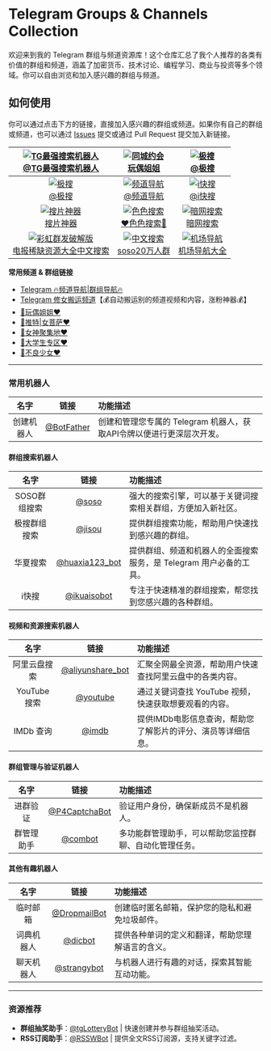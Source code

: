 # Telegram Groups & Channels Collection

欢迎来到我的 Telegram 群组与频道资源库！这个仓库汇总了我个人推荐的各类有价值的群组和频道，涵盖了加密货币、技术讨论、编程学习、商业与投资等多个领域。你可以自由浏览和加入感兴趣的群组与频道。

## 如何使用

你可以通过点击下方的链接，直接加入感兴趣的群组或频道。如果你有自己的群组或频道，也可以通过 [Issues](https://github.com/your-username/telegram-channels/issues) 提交或通过 Pull Request 提交加入新链接。

| [![TG最强搜索机器人](https://i.imgur.com/uTMZCDf.png)<br>@TG最强搜索机器人](https://t.me/sosoo?start=a_6294881820) | [![同城约会](https://i.imgur.com/hFz9t0f.png)<br>玩偶姐姐](https://t.me/+gAPPGaiYm1FlNTlh)  | [![极搜](https://i.imgur.com/we9lyse.jpeg)<br>@极搜](https://t.me/jiso?start=a_6294881820) |
|:---:|:---:|:---:|
|[![极搜](https://i.imgur.com/1VoAGvh.png)<br>@极搜](https://t.me/jisou2bot?start=a_6294881820) | [![频道导航](https://i.imgur.com/31YFV0f.png)<br>@频道导航](https://tgdh.github.io/) |[![i快搜](https://i.imgur.com/CsCtOBH.png)<br>@i快搜](https://t.me/ikuaisobot?start=7352210715)|
| [![搜片神器](https://i.imgur.com/SVox0Se.png)<br>搜片神器](https://t.me/soupianshenqibar) |  [![色色搜索](https://i.imgur.com/pwNAjvK.png)<br>❤️色色搜索🔞](https://t.me/sesesearchbar) | [![暗网搜索](https://i.imgur.com/woGNZUA.png)<br>暗网搜索](https://t.me/anwangsousuobar) |
| [![彩虹群发破解版](https://i.imgur.com/1CsNGPN.jpeg)<br>电报稀缺资源大全中文搜索](https://t.me/sousou20w) | [![中文搜索](https://i.imgur.com/OWV7rdZ.png)<br>soso20万人群](https://t.me/sousou20w) |[![机场导航](https://i.imgur.com/yhw5VPW.png)<br>机场导航大全](https://jichangvpn.github.io/) |

**常用频道 & 群组链接**  
- [Telegram 🔥频道导航|群组导航🔥](https://t.me/tgpddh)  
- [Telegram 修女搬运频道](https://t.me/xiunvbanyun)【💰自动搬运别的频道视频和内容，涨粉神器💰】  
- [🔞玩偶姐姐❤️](https://t.me/+RSwm4w2RoUA4N2Nl)  
- [🔞推特|女菩萨❤️](https://t.me/+RSwm4w2RoUA4N2Nl)  
- [🔞女神聚集地❤️](https://t.me/+fnN-ekSxyzNlYTY1)  
- [🔞大学生专区❤️](https://t.me/+xys36k-y9Rk2OTQx)  
- [🔞不良少女❤️](https://t.me/+JSktL905RudlZmVl)

---

### 常用机器人

| 名字        | 链接  | 功能描述     |
| :---:       | :---: | :--- |
| 创建机器人  | [@BotFather](https://t.me/BotFather) | 创建和管理您专属的 Telegram 机器人，获取API令牌以便进行更深层次开发。 |

#### 群组搜索机器人
| 名字        | 链接  | 功能描述     |
| :---:       | :---: | :--- |
| SOSO群组搜索 | [@soso](https://t.me/sosoo?start=a_7202424896) | 强大的搜索引擎，可以基于关键词搜索相关群组，方便加入新社区。 |
| 极搜群组搜索 | [@jisou](https://t.me/jisou2bot?start=a_7202424896) | 提供群组搜索功能，帮助用户快速找到感兴趣的群组。 |
| 华夏搜索    | [@huaxia123_bot](https://t.me/huaxia123_bot?start=pRtPVwfpWEBFGb0hVYqZDphA3pWYZSNP) | 提供群组、频道和机器人的全面搜索服务，是 Telegram 用户必备的工具。 |
| i快搜       | [@ikuaisobot](https://t.me/ikuaisobot?start=6294881820) | 专注于快速精准的群组搜索，帮您找到您感兴趣的各种群组。 |

#### 视频和资源搜索机器人
| 名字         | 链接 | 功能描述     |
| :---:        | :---: | :--- |
| 阿里云盘搜索 | [@aliyunshare_bot](https://t.me/aliyunshare_bot) | 汇聚全网最全资源，帮助用户快速查找阿里云盘中的各类内容。 |
| YouTube 搜索 | [@youtube](https://t.me/youtube) | 通过关键词查找 YouTube 视频，快速获取想要观看的内容。 |
| IMDb 查询    | [@imdb](https://t.me/imdb) | 提供IMDb电影信息查询，帮助您了解影片的评分、演员等详细信息。 |

#### 群组管理与验证机器人
| 名字         | 链接  | 功能描述     |
| :---:        | :---: | :--- |
| 进群验证     | [@P4CaptchaBot](https://t.me/P4CaptchaBot) | 验证用户身份，确保新成员不是机器人。 |
| 群管理助手   | [@combot](https://t.me/combot) | 多功能群管理助手，可以帮助您监控群聊、自动化管理任务。 |

#### 其他有趣机器人
| 名字        | 链接  | 功能描述     |
| :---:       | :---: | :--- |
| 临时邮箱     | [@DropmailBot](https://t.me/DropmailBot) | 创建临时匿名邮箱，保护您的隐私和避免垃圾邮件。 |
| 词典机器人   | [@dicbot](https://t.me/dicbot) | 提供各种单词的定义和翻译，帮助您理解语言的含义。 |
| 聊天机器人   | [@strangybot](https://t.me/strangybot) | 与机器人进行有趣的对话，探索其智能互动功能。 |

---

### 资源推荐
- **群组抽奖助手**：[@tgLotteryBot](https://t.me/tgLotteryBot) | 快速创建并参与群组抽奖活动。  
- **RSS订阅助手**：[@RSSWBot](https://t.me/RSSWBot) | 提供全文RSS订阅源，支持关键字过滤。



